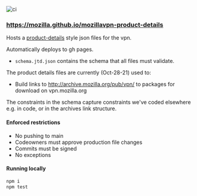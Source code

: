 ![ci](https://github.com/mozilla/mozillavpn-product-details/actions/workflows/test.yml/badge.svg)

### https://mozilla.github.io/mozillavpn-product-details

Hosts a [product-details](https://github.com/mozilla-releng/product-details) style json files for the vpn.

Automatically deploys to gh pages.

* `schema.jtd.json` contains the schema that all files must validate.

The product details files are currently (Oct-28-21) used to:
* Build links to http://archive.mozilla.org/pub/vpn/ to packages for download on vpn.mozilla.org

The constraints in the schema capture constraints we've coded elsewhere e.g. in code, or in the archives
link structure.

#### Enforced restrictions
* No pushing to main
* Codeowners must approve production file changes
* Commits must be signed
* No exceptions

#### Running locally

```sh
npm i
npm test
```
